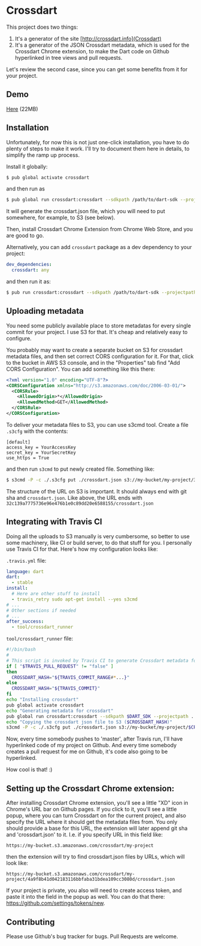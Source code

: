 # Crossdart

This project does two things:

1. It's a generator of the site [http://crossdart.info](Crossdart)
2. It's a generator of the JSON Crossdart metadata, which is used for the Crossdart Chrome extension, to make the Dart code on Github hyperlinked in tree views and pull requests.

Let's review the second case, since you can get some benefits from it for your project.

## Demo

[Here](http://crossdart.info/demo.html) (22MB)

## Installation

Unfortunately, for now this is not just one-click installation, you have to do plenty of steps to make it work.
I'll try to document them here in details, to simplify the ramp up process.

Install it globally:

```bash
$ pub global activate crossdart
```

and then run as

```bash
$ pub global run crossdart:crossdart --sdkpath /path/to/dart-sdk --projectpath /path/to/your/project
```

It will generate the crossdart.json file, which you will need to put somewhere, for example, to S3 (see below).

Then, install Crossdart Chrome Extension from Chrome Web Store, and you are good to go.

Alternatively, you can add `crossdart` package as a dev dependency to your project:

```yaml
dev_dependencies:
  crossdart: any
```

and then run it as:

```bash
$ pub run crossdart:crossdart --sdkpath /path/to/dart-sdk --projectpath /path/to/your/project
```

## Uploading metadata

You need some publicly available place to store metadatas for every single commit for your project. I use S3 for that. It's cheap and relatively easy to configure.

You probably may want to create a separate bucket on S3 for crossdart metadata files, and then set correct CORS configuration for it. For that, click to the bucket in AWS S3 console, and in the "Properties" tab find "Add CORS Configuration". You can add something like this there:

```xml
<?xml version="1.0" encoding="UTF-8"?>
<CORSConfiguration xmlns="http://s3.amazonaws.com/doc/2006-03-01/">
  <CORSRule>
    <AllowedOrigin>*</AllowedOrigin>
    <AllowedMethod>GET</AllowedMethod>
  </CORSRule>
</CORSConfiguration>
```

To deliver your metadata files to S3, you can use s3cmd tool. Create a file `.s3cfg` with the contents:

```
[default]
access_key = YourAccessKey
secret_key = YourSecretKey
use_https = True
```

and then run `s3cmd` to put newly created file. Something like:

```bash
$ s3cmd -P -c ./.s3cfg put ./crossdart.json s3://my-bucket/my-project/32c139a7775736e96e476b1e0c89dd20e6588155/crossdart.json
```

The structure of the URL on S3 is important. It should always end with git sha and `crossdart.json`. Like above, the URL ends with `32c139a7775736e96e476b1e0c89dd20e6588155/crossdart.json`

## Integrating with Travis CI

Doing all the uploads to S3 manually is very cumbersome, so better to use some machinery, like CI or build server, to do that stuff for you. I personally use Travis CI for that. Here's how my configuration looks like:

`.travis.yml` file:

```yaml
language: dart
dart:
  - stable
install:
  # Here are other stuff to install
  - travis_retry sudo apt-get install --yes s3cmd
# ...
# Other sections if needed
# ...
after_success:
  - tool/crossdart_runner
```

`tool/crossdart_runner` file:

```bash
#!/bin/bash
#
# This script is invoked by Travis CI to generate Crossdart metadata for the Crossdart Chrome extension
if [ "$TRAVIS_PULL_REQUEST" != "false" ]
then
  CROSSDART_HASH="${TRAVIS_COMMIT_RANGE#*...}"
else
  CROSSDART_HASH="${TRAVIS_COMMIT}"
fi
echo "Installing crossdart"
pub global activate crossdart
echo "Generating metadata for crossdart"
pub global run crossdart:crossdart --sdkpath $DART_SDK --projectpath .
echo "Copying the crossdart json file to S3 ($CROSSDART_HASH)"
s3cmd -P -c ./.s3cfg put ./crossdart.json s3://my-bucket/my-project/$CROSSDART_HASH/crossdart.json
```

Now, every time somebody pushes to 'master', after Travis run, I'll have hyperlinked code of my project on Github.
And every time somebody creates a pull request for me on Github, it's code also going to be hyperlinked.

How cool is that! :)

## Setting up the Crossdart Chrome extension:

After installing Crossdart Chrome extension, you'll see a little "XD" icon in Chrome's URL bar on Github pages.
If you click to it, you'll see a little popup, where you can turn Crossdart on for the current project, and also
specify the URL where it should get the metadata files from. You only should provide a base for this URL, the extension
will later append git sha and 'crossdart.json' to it. I.e. if you specify URL in this field like:

```
https://my-bucket.s3.amazonaws.com/crossdart/my-project
```

then the extension will try to find crossdart.json files by URLs, which will look like:

```
https://my-bucket.s3.amazonaws.com/crossdart/my-project/4a9f8b41d042183116bbfaba31bdea109cc3080d/crossdart.json
```

If your project is private, you also will need to create access token, and paste it into the field in the popup as well.
You can do that there: https://github.com/settings/tokens/new.

## Contributing

Please use Github's bug tracker for bugs. Pull Requests are welcome.
